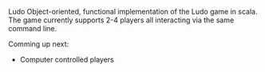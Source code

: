 Ludo
Object-oriented, functional implementation of the Ludo game in scala. 
The game currently supports 2-4 players all interacting via the same command line.

Comming up next:
- Computer controlled players
